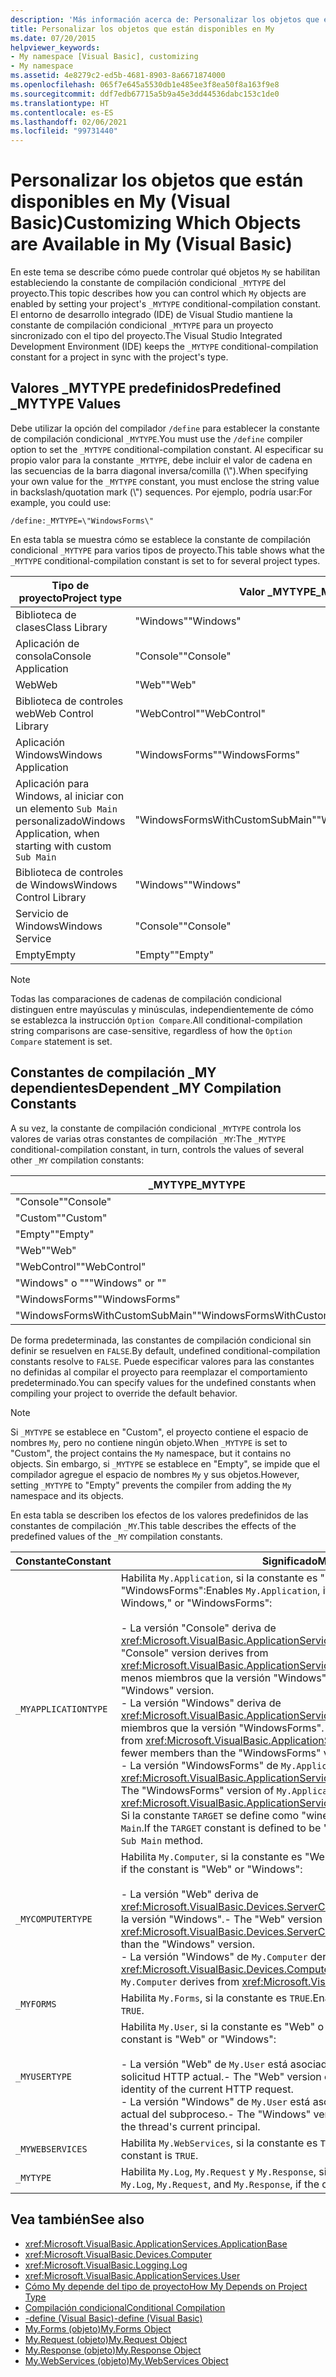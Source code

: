 ```yaml
---
description: 'Más información acerca de: Personalizar los objetos que están disponibles en My (Visual Basic)'
title: Personalizar los objetos que están disponibles en My
ms.date: 07/20/2015
helpviewer_keywords:
- My namespace [Visual Basic], customizing
- My namespace
ms.assetid: 4e8279c2-ed5b-4681-8903-8a6671874000
ms.openlocfilehash: 065f7e645a5530db1e485ee3f8ea50f8a163f9e8
ms.sourcegitcommit: ddf7edb67715a5b9a45e3dd44536dabc153c1de0
ms.translationtype: HT
ms.contentlocale: es-ES
ms.lasthandoff: 02/06/2021
ms.locfileid: "99731440"
---
```

# <a name="customizing-which-objects-are-available-in-my-visual-basic"></a><span data-ttu-id="9cc61-103">Personalizar los objetos que están disponibles en My (Visual Basic)</span><span class="sxs-lookup"><span data-stu-id="9cc61-103">Customizing Which Objects are Available in My (Visual Basic)</span></span>

<span data-ttu-id="9cc61-104">En este tema se describe cómo puede controlar qué objetos `My` se habilitan estableciendo la constante de compilación condicional `_MYTYPE` del proyecto.</span><span class="sxs-lookup"><span data-stu-id="9cc61-104">This topic describes how you can control which `My` objects are enabled by setting your project's `_MYTYPE` conditional-compilation constant.</span></span> <span data-ttu-id="9cc61-105">El entorno de desarrollo integrado (IDE) de Visual Studio mantiene la constante de compilación condicional `_MYTYPE` para un proyecto sincronizado con el tipo del proyecto.</span><span class="sxs-lookup"><span data-stu-id="9cc61-105">The Visual Studio Integrated Development Environment (IDE) keeps the `_MYTYPE` conditional-compilation constant for a project in sync with the project's type.</span></span>  
  
## <a name="predefined-_mytype-values"></a><span data-ttu-id="9cc61-106">Valores \_MYTYPE predefinidos</span><span class="sxs-lookup"><span data-stu-id="9cc61-106">Predefined \_MYTYPE Values</span></span>  

<span data-ttu-id="9cc61-107">Debe utilizar la opción del compilador `/define` para establecer la constante de compilación condicional `_MYTYPE`.</span><span class="sxs-lookup"><span data-stu-id="9cc61-107">You must use the `/define` compiler option to set the `_MYTYPE` conditional-compilation constant.</span></span> <span data-ttu-id="9cc61-108">Al especificar su propio valor para la constante `_MYTYPE`, debe incluir el valor de cadena en las secuencias de la barra diagonal inversa/comilla (\\").</span><span class="sxs-lookup"><span data-stu-id="9cc61-108">When specifying your own value for the `_MYTYPE` constant, you must enclose the string value in backslash/quotation mark (\\") sequences.</span></span> <span data-ttu-id="9cc61-109">Por ejemplo, podría usar:</span><span class="sxs-lookup"><span data-stu-id="9cc61-109">For example, you could use:</span></span>  
  
```console  
/define:_MYTYPE=\"WindowsForms\"  
```  
  
 <span data-ttu-id="9cc61-110">En esta tabla se muestra cómo se establece la constante de compilación condicional `_MYTYPE` para varios tipos de proyecto.</span><span class="sxs-lookup"><span data-stu-id="9cc61-110">This table shows what the `_MYTYPE` conditional-compilation constant is set to for several project types.</span></span>  
  
|<span data-ttu-id="9cc61-111">Tipo de proyecto</span><span class="sxs-lookup"><span data-stu-id="9cc61-111">Project type</span></span>|<span data-ttu-id="9cc61-112">Valor \_MYTYPE</span><span class="sxs-lookup"><span data-stu-id="9cc61-112">\_MYTYPE value</span></span>|  
|------------------|--------------------|  
|<span data-ttu-id="9cc61-113">Biblioteca de clases</span><span class="sxs-lookup"><span data-stu-id="9cc61-113">Class Library</span></span>|<span data-ttu-id="9cc61-114">"Windows"</span><span class="sxs-lookup"><span data-stu-id="9cc61-114">"Windows"</span></span>|  
|<span data-ttu-id="9cc61-115">Aplicación de consola</span><span class="sxs-lookup"><span data-stu-id="9cc61-115">Console Application</span></span>|<span data-ttu-id="9cc61-116">"Console"</span><span class="sxs-lookup"><span data-stu-id="9cc61-116">"Console"</span></span>|  
|<span data-ttu-id="9cc61-117">Web</span><span class="sxs-lookup"><span data-stu-id="9cc61-117">Web</span></span>|<span data-ttu-id="9cc61-118">"Web"</span><span class="sxs-lookup"><span data-stu-id="9cc61-118">"Web"</span></span>|  
|<span data-ttu-id="9cc61-119">Biblioteca de controles web</span><span class="sxs-lookup"><span data-stu-id="9cc61-119">Web Control Library</span></span>|<span data-ttu-id="9cc61-120">"WebControl"</span><span class="sxs-lookup"><span data-stu-id="9cc61-120">"WebControl"</span></span>|  
|<span data-ttu-id="9cc61-121">Aplicación Windows</span><span class="sxs-lookup"><span data-stu-id="9cc61-121">Windows Application</span></span>|<span data-ttu-id="9cc61-122">"WindowsForms"</span><span class="sxs-lookup"><span data-stu-id="9cc61-122">"WindowsForms"</span></span>|  
|<span data-ttu-id="9cc61-123">Aplicación para Windows, al iniciar con un elemento `Sub Main` personalizado</span><span class="sxs-lookup"><span data-stu-id="9cc61-123">Windows Application, when starting with custom `Sub Main`</span></span>|<span data-ttu-id="9cc61-124">"WindowsFormsWithCustomSubMain"</span><span class="sxs-lookup"><span data-stu-id="9cc61-124">"WindowsFormsWithCustomSubMain"</span></span>|  
|<span data-ttu-id="9cc61-125">Biblioteca de controles de Windows</span><span class="sxs-lookup"><span data-stu-id="9cc61-125">Windows Control Library</span></span>|<span data-ttu-id="9cc61-126">"Windows"</span><span class="sxs-lookup"><span data-stu-id="9cc61-126">"Windows"</span></span>|  
|<span data-ttu-id="9cc61-127">Servicio de Windows</span><span class="sxs-lookup"><span data-stu-id="9cc61-127">Windows Service</span></span>|<span data-ttu-id="9cc61-128">"Console"</span><span class="sxs-lookup"><span data-stu-id="9cc61-128">"Console"</span></span>|  
|<span data-ttu-id="9cc61-129">Empty</span><span class="sxs-lookup"><span data-stu-id="9cc61-129">Empty</span></span>|<span data-ttu-id="9cc61-130">"Empty"</span><span class="sxs-lookup"><span data-stu-id="9cc61-130">"Empty"</span></span>|  
  
> [!NOTE]
> <span data-ttu-id="9cc61-131">Todas las comparaciones de cadenas de compilación condicional distinguen entre mayúsculas y minúsculas, independientemente de cómo se establezca la instrucción `Option Compare`.</span><span class="sxs-lookup"><span data-stu-id="9cc61-131">All conditional-compilation string comparisons are case-sensitive, regardless of how the `Option Compare` statement is set.</span></span>  
  
## <a name="dependent-_my-compilation-constants"></a><span data-ttu-id="9cc61-132">Constantes de compilación \_MY dependientes</span><span class="sxs-lookup"><span data-stu-id="9cc61-132">Dependent \_MY Compilation Constants</span></span>  

<span data-ttu-id="9cc61-133">A su vez, la constante de compilación condicional `_MYTYPE` controla los valores de varias otras constantes de compilación `_MY`:</span><span class="sxs-lookup"><span data-stu-id="9cc61-133">The `_MYTYPE` conditional-compilation constant, in turn, controls the values of several other `_MY` compilation constants:</span></span>  
  
|<span data-ttu-id="9cc61-134">\_MYTYPE</span><span class="sxs-lookup"><span data-stu-id="9cc61-134">\_MYTYPE</span></span>|<span data-ttu-id="9cc61-135">\_MYAPPLICATIONTYPE</span><span class="sxs-lookup"><span data-stu-id="9cc61-135">\_MYAPPLICATIONTYPE</span></span>|<span data-ttu-id="9cc61-136">\_MYCOMPUTERTYPE</span><span class="sxs-lookup"><span data-stu-id="9cc61-136">\_MYCOMPUTERTYPE</span></span>|<span data-ttu-id="9cc61-137">\_MYFORMS</span><span class="sxs-lookup"><span data-stu-id="9cc61-137">\_MYFORMS</span></span>|<span data-ttu-id="9cc61-138">\_MYUSERTYPE</span><span class="sxs-lookup"><span data-stu-id="9cc61-138">\_MYUSERTYPE</span></span>|<span data-ttu-id="9cc61-139">\_MYWEBSERVICES</span><span class="sxs-lookup"><span data-stu-id="9cc61-139">\_MYWEBSERVICES</span></span>|  
|--------------|-------------------------|----------------------|---------------|------------------|---------------------|  
|<span data-ttu-id="9cc61-140">"Console"</span><span class="sxs-lookup"><span data-stu-id="9cc61-140">"Console"</span></span>|<span data-ttu-id="9cc61-141">"Console"</span><span class="sxs-lookup"><span data-stu-id="9cc61-141">"Console"</span></span>|<span data-ttu-id="9cc61-142">"Windows"</span><span class="sxs-lookup"><span data-stu-id="9cc61-142">"Windows"</span></span>|<span data-ttu-id="9cc61-143">Sin definir</span><span class="sxs-lookup"><span data-stu-id="9cc61-143">Undefined</span></span>|<span data-ttu-id="9cc61-144">"Windows"</span><span class="sxs-lookup"><span data-stu-id="9cc61-144">"Windows"</span></span>|<span data-ttu-id="9cc61-145">true</span><span class="sxs-lookup"><span data-stu-id="9cc61-145">TRUE</span></span>|  
|<span data-ttu-id="9cc61-146">"Custom"</span><span class="sxs-lookup"><span data-stu-id="9cc61-146">"Custom"</span></span>|<span data-ttu-id="9cc61-147">Sin definir</span><span class="sxs-lookup"><span data-stu-id="9cc61-147">Undefined</span></span>|<span data-ttu-id="9cc61-148">Sin definir</span><span class="sxs-lookup"><span data-stu-id="9cc61-148">Undefined</span></span>|<span data-ttu-id="9cc61-149">Sin definir</span><span class="sxs-lookup"><span data-stu-id="9cc61-149">Undefined</span></span>|<span data-ttu-id="9cc61-150">Sin definir</span><span class="sxs-lookup"><span data-stu-id="9cc61-150">Undefined</span></span>|<span data-ttu-id="9cc61-151">Sin definir</span><span class="sxs-lookup"><span data-stu-id="9cc61-151">Undefined</span></span>|  
|<span data-ttu-id="9cc61-152">"Empty"</span><span class="sxs-lookup"><span data-stu-id="9cc61-152">"Empty"</span></span>|<span data-ttu-id="9cc61-153">Sin definir</span><span class="sxs-lookup"><span data-stu-id="9cc61-153">Undefined</span></span>|<span data-ttu-id="9cc61-154">Sin definir</span><span class="sxs-lookup"><span data-stu-id="9cc61-154">Undefined</span></span>|<span data-ttu-id="9cc61-155">Sin definir</span><span class="sxs-lookup"><span data-stu-id="9cc61-155">Undefined</span></span>|<span data-ttu-id="9cc61-156">Sin definir</span><span class="sxs-lookup"><span data-stu-id="9cc61-156">Undefined</span></span>|<span data-ttu-id="9cc61-157">Sin definir</span><span class="sxs-lookup"><span data-stu-id="9cc61-157">Undefined</span></span>|  
|<span data-ttu-id="9cc61-158">"Web"</span><span class="sxs-lookup"><span data-stu-id="9cc61-158">"Web"</span></span>|<span data-ttu-id="9cc61-159">Sin definir</span><span class="sxs-lookup"><span data-stu-id="9cc61-159">Undefined</span></span>|<span data-ttu-id="9cc61-160">"Web"</span><span class="sxs-lookup"><span data-stu-id="9cc61-160">"Web"</span></span>|<span data-ttu-id="9cc61-161">false</span><span class="sxs-lookup"><span data-stu-id="9cc61-161">FALSE</span></span>|<span data-ttu-id="9cc61-162">"Web"</span><span class="sxs-lookup"><span data-stu-id="9cc61-162">"Web"</span></span>|<span data-ttu-id="9cc61-163">false</span><span class="sxs-lookup"><span data-stu-id="9cc61-163">FALSE</span></span>|  
|<span data-ttu-id="9cc61-164">"WebControl"</span><span class="sxs-lookup"><span data-stu-id="9cc61-164">"WebControl"</span></span>|<span data-ttu-id="9cc61-165">Sin definir</span><span class="sxs-lookup"><span data-stu-id="9cc61-165">Undefined</span></span>|<span data-ttu-id="9cc61-166">"Web"</span><span class="sxs-lookup"><span data-stu-id="9cc61-166">"Web"</span></span>|<span data-ttu-id="9cc61-167">false</span><span class="sxs-lookup"><span data-stu-id="9cc61-167">FALSE</span></span>|<span data-ttu-id="9cc61-168">"Web"</span><span class="sxs-lookup"><span data-stu-id="9cc61-168">"Web"</span></span>|<span data-ttu-id="9cc61-169">true</span><span class="sxs-lookup"><span data-stu-id="9cc61-169">TRUE</span></span>|  
|<span data-ttu-id="9cc61-170">"Windows" o ""</span><span class="sxs-lookup"><span data-stu-id="9cc61-170">"Windows" or ""</span></span>|<span data-ttu-id="9cc61-171">"Windows"</span><span class="sxs-lookup"><span data-stu-id="9cc61-171">"Windows"</span></span>|<span data-ttu-id="9cc61-172">"Windows"</span><span class="sxs-lookup"><span data-stu-id="9cc61-172">"Windows"</span></span>|<span data-ttu-id="9cc61-173">Sin definir</span><span class="sxs-lookup"><span data-stu-id="9cc61-173">Undefined</span></span>|<span data-ttu-id="9cc61-174">"Windows"</span><span class="sxs-lookup"><span data-stu-id="9cc61-174">"Windows"</span></span>|<span data-ttu-id="9cc61-175">true</span><span class="sxs-lookup"><span data-stu-id="9cc61-175">TRUE</span></span>|  
|<span data-ttu-id="9cc61-176">"WindowsForms"</span><span class="sxs-lookup"><span data-stu-id="9cc61-176">"WindowsForms"</span></span>|<span data-ttu-id="9cc61-177">"WindowsForms"</span><span class="sxs-lookup"><span data-stu-id="9cc61-177">"WindowsForms"</span></span>|<span data-ttu-id="9cc61-178">"Windows"</span><span class="sxs-lookup"><span data-stu-id="9cc61-178">"Windows"</span></span>|<span data-ttu-id="9cc61-179">true</span><span class="sxs-lookup"><span data-stu-id="9cc61-179">TRUE</span></span>|<span data-ttu-id="9cc61-180">"Windows"</span><span class="sxs-lookup"><span data-stu-id="9cc61-180">"Windows"</span></span>|<span data-ttu-id="9cc61-181">true</span><span class="sxs-lookup"><span data-stu-id="9cc61-181">TRUE</span></span>|  
|<span data-ttu-id="9cc61-182">"WindowsFormsWithCustomSubMain"</span><span class="sxs-lookup"><span data-stu-id="9cc61-182">"WindowsFormsWithCustomSubMain"</span></span>|<span data-ttu-id="9cc61-183">"Console"</span><span class="sxs-lookup"><span data-stu-id="9cc61-183">"Console"</span></span>|<span data-ttu-id="9cc61-184">"Windows"</span><span class="sxs-lookup"><span data-stu-id="9cc61-184">"Windows"</span></span>|<span data-ttu-id="9cc61-185">true</span><span class="sxs-lookup"><span data-stu-id="9cc61-185">TRUE</span></span>|<span data-ttu-id="9cc61-186">"Windows"</span><span class="sxs-lookup"><span data-stu-id="9cc61-186">"Windows"</span></span>|<span data-ttu-id="9cc61-187">true</span><span class="sxs-lookup"><span data-stu-id="9cc61-187">TRUE</span></span>|  
  
 <span data-ttu-id="9cc61-188">De forma predeterminada, las constantes de compilación condicional sin definir se resuelven en `FALSE`.</span><span class="sxs-lookup"><span data-stu-id="9cc61-188">By default, undefined conditional-compilation constants resolve to `FALSE`.</span></span> <span data-ttu-id="9cc61-189">Puede especificar valores para las constantes no definidas al compilar el proyecto para reemplazar el comportamiento predeterminado.</span><span class="sxs-lookup"><span data-stu-id="9cc61-189">You can specify values for the undefined constants when compiling your project to override the default behavior.</span></span>  
  
> [!NOTE]
> <span data-ttu-id="9cc61-190">Si `_MYTYPE` se establece en "Custom", el proyecto contiene el espacio de nombres `My`, pero no contiene ningún objeto.</span><span class="sxs-lookup"><span data-stu-id="9cc61-190">When `_MYTYPE` is set to "Custom", the project contains the `My` namespace, but it contains no objects.</span></span> <span data-ttu-id="9cc61-191">Sin embargo, si `_MYTYPE` se establece en "Empty", se impide que el compilador agregue el espacio de nombres `My` y sus objetos.</span><span class="sxs-lookup"><span data-stu-id="9cc61-191">However, setting `_MYTYPE` to "Empty" prevents the compiler from adding the `My` namespace and its objects.</span></span>  
  
 <span data-ttu-id="9cc61-192">En esta tabla se describen los efectos de los valores predefinidos de las constantes de compilación `_MY`.</span><span class="sxs-lookup"><span data-stu-id="9cc61-192">This table describes the effects of the predefined values of the `_MY` compilation constants.</span></span>  
  
|<span data-ttu-id="9cc61-193">Constante</span><span class="sxs-lookup"><span data-stu-id="9cc61-193">Constant</span></span>|<span data-ttu-id="9cc61-194">Significado</span><span class="sxs-lookup"><span data-stu-id="9cc61-194">Meaning</span></span>|  
|--------------|-------------|  
|`_MYAPPLICATIONTYPE`|<span data-ttu-id="9cc61-195">Habilita `My.Application`, si la constante es "Console", "Windows" o "WindowsForms":</span><span class="sxs-lookup"><span data-stu-id="9cc61-195">Enables `My.Application`, if the constant is "Console," Windows," or "WindowsForms":</span></span><br /><br /> <span data-ttu-id="9cc61-196">- La versión "Console" deriva de <xref:Microsoft.VisualBasic.ApplicationServices.ConsoleApplicationBase>;</span><span class="sxs-lookup"><span data-stu-id="9cc61-196">-   The "Console" version derives from <xref:Microsoft.VisualBasic.ApplicationServices.ConsoleApplicationBase>.</span></span> <span data-ttu-id="9cc61-197">tiene menos miembros que la versión "Windows".</span><span class="sxs-lookup"><span data-stu-id="9cc61-197">and has fewer members than the "Windows" version.</span></span><br /><span data-ttu-id="9cc61-198">- La versión "Windows" deriva de <xref:Microsoft.VisualBasic.ApplicationServices.ApplicationBase>; tiene menos miembros que la versión "WindowsForms".</span><span class="sxs-lookup"><span data-stu-id="9cc61-198">-   The "Windows" version derives from <xref:Microsoft.VisualBasic.ApplicationServices.ApplicationBase>.and has fewer members than the "WindowsForms" version.</span></span><br /><span data-ttu-id="9cc61-199">- La versión "WindowsForms" de `My.Application` deriva de <xref:Microsoft.VisualBasic.ApplicationServices.WindowsFormsApplicationBase>.</span><span class="sxs-lookup"><span data-stu-id="9cc61-199">-   The "WindowsForms" version of `My.Application` derives from <xref:Microsoft.VisualBasic.ApplicationServices.WindowsFormsApplicationBase>.</span></span> <span data-ttu-id="9cc61-200">Si la constante `TARGET` se define como "winexe", la clase incluye un método `Sub Main`.</span><span class="sxs-lookup"><span data-stu-id="9cc61-200">If the `TARGET` constant is defined to be "winexe", then the class includes a `Sub Main` method.</span></span>|  
|`_MYCOMPUTERTYPE`|<span data-ttu-id="9cc61-201">Habilita `My.Computer`, si la constante es "Web" o "Windows":</span><span class="sxs-lookup"><span data-stu-id="9cc61-201">Enables `My.Computer`, if the constant is "Web" or "Windows":</span></span><br /><br /> <span data-ttu-id="9cc61-202">- La versión "Web" deriva de <xref:Microsoft.VisualBasic.Devices.ServerComputer>; tiene menos miembros que la versión "Windows".</span><span class="sxs-lookup"><span data-stu-id="9cc61-202">-   The "Web" version derives from <xref:Microsoft.VisualBasic.Devices.ServerComputer>, and has fewer members than the "Windows" version.</span></span><br /><span data-ttu-id="9cc61-203">- La versión "Windows" de `My.Computer` deriva de <xref:Microsoft.VisualBasic.Devices.Computer>.</span><span class="sxs-lookup"><span data-stu-id="9cc61-203">-   The "Windows" version of `My.Computer` derives from <xref:Microsoft.VisualBasic.Devices.Computer>.</span></span>|  
|`_MYFORMS`|<span data-ttu-id="9cc61-204">Habilita `My.Forms`, si la constante es `TRUE`.</span><span class="sxs-lookup"><span data-stu-id="9cc61-204">Enables `My.Forms`, if the constant is `TRUE`.</span></span>|  
|`_MYUSERTYPE`|<span data-ttu-id="9cc61-205">Habilita `My.User`, si la constante es "Web" o "Windows":</span><span class="sxs-lookup"><span data-stu-id="9cc61-205">Enables `My.User`, if the constant is "Web" or "Windows":</span></span><br /><br /> <span data-ttu-id="9cc61-206">- La versión "Web" de `My.User` está asociada a la identidad del usuario de la solicitud HTTP actual.</span><span class="sxs-lookup"><span data-stu-id="9cc61-206">-   The "Web" version of `My.User` is associated with the user identity of the current HTTP request.</span></span><br /><span data-ttu-id="9cc61-207">- La versión "Windows" de `My.User` está asociada a la entidad de seguridad actual del subproceso.</span><span class="sxs-lookup"><span data-stu-id="9cc61-207">-   The "Windows" version of `My.User` is associated with the thread's current principal.</span></span>|  
|`_MYWEBSERVICES`|<span data-ttu-id="9cc61-208">Habilita `My.WebServices`, si la constante es `TRUE`.</span><span class="sxs-lookup"><span data-stu-id="9cc61-208">Enables `My.WebServices`, if the constant is `TRUE`.</span></span>|  
|`_MYTYPE`|<span data-ttu-id="9cc61-209">Habilita `My.Log`, `My.Request` y `My.Response`, si la constante es "Web".</span><span class="sxs-lookup"><span data-stu-id="9cc61-209">Enables `My.Log`, `My.Request`, and `My.Response`, if the constant is "Web".</span></span>|  
  
## <a name="see-also"></a><span data-ttu-id="9cc61-210">Vea también</span><span class="sxs-lookup"><span data-stu-id="9cc61-210">See also</span></span>

- <xref:Microsoft.VisualBasic.ApplicationServices.ApplicationBase>
- <xref:Microsoft.VisualBasic.Devices.Computer>
- <xref:Microsoft.VisualBasic.Logging.Log>
- <xref:Microsoft.VisualBasic.ApplicationServices.User>
- [<span data-ttu-id="9cc61-211">Cómo My depende del tipo de proyecto</span><span class="sxs-lookup"><span data-stu-id="9cc61-211">How My Depends on Project Type</span></span>](../development-with-my/how-my-depends-on-project-type.md)
- [<span data-ttu-id="9cc61-212">Compilación condicional</span><span class="sxs-lookup"><span data-stu-id="9cc61-212">Conditional Compilation</span></span>](../../programming-guide/program-structure/conditional-compilation.md)
- [<span data-ttu-id="9cc61-213">-define (Visual Basic)</span><span class="sxs-lookup"><span data-stu-id="9cc61-213">-define (Visual Basic)</span></span>](../../reference/command-line-compiler/define.md)
- [<span data-ttu-id="9cc61-214">My.Forms (objeto)</span><span class="sxs-lookup"><span data-stu-id="9cc61-214">My.Forms Object</span></span>](../../language-reference/objects/my-forms-object.md)
- [<span data-ttu-id="9cc61-215">My.Request (objeto)</span><span class="sxs-lookup"><span data-stu-id="9cc61-215">My.Request Object</span></span>](../../language-reference/objects/my-request-object.md)
- [<span data-ttu-id="9cc61-216">My.Response (objeto)</span><span class="sxs-lookup"><span data-stu-id="9cc61-216">My.Response Object</span></span>](../../language-reference/objects/my-response-object.md)
- [<span data-ttu-id="9cc61-217">My.WebServices (objeto)</span><span class="sxs-lookup"><span data-stu-id="9cc61-217">My.WebServices Object</span></span>](../../language-reference/objects/my-webservices-object.md)
